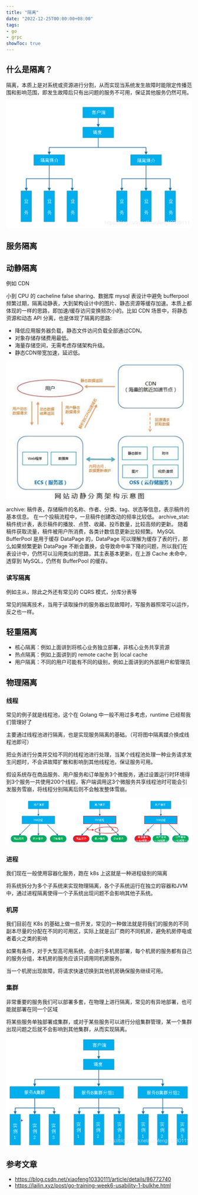 ```yaml
---
title: "隔离"
date: "2022-12-25T00:00:00+08:00"
tags: 
- go
- grpc
showToc: true
---
```




## 什么是隔离？

隔离，本质上是对系统或资源进行分割，从而实现当系统发生故障时能限定传播范围和影响范围，即发生故障后只有出问题的服务不可用，保证其他服务仍然可用。

![](/images/bc26357f-7699-40e1-b00e-4ca4996b5e85.png)
                    
## 服务隔离

## 动静隔离

例如 CDN

小到 CPU 的 cacheline false sharing、数据库 mysql 表设计中避免 bufferpool 频繁过期，隔离动静表，大到架构设计中的图片、静态资源等缓存加速。本质上都体现的一样的思路，即加速/缓存访问变换频次小的。比如 CDN 场景中，将静态资源和动态 API 分离，也是体现了隔离的思路:

- 降低应用服务器负载，静态文件访问负载全部通过CDN。
- 对象存储存储费用最低。
- 海量存储空间，无需考虑存储架构升级。
- 静态CDN带宽加速，延迟低。

![](/images/583bfe49-86ce-4e4b-b7b1-fef33a6a9ae8.png)

archive: 稿件表，存储稿件的名称、作者、分类、tag、状态等信息，表示稿件的基本信息。 在一个投稿流程中，一旦稿件创建改动的频率比较低。 archive_stat: 稿件统计表，表示稿件的播放、点赞、收藏、投币数量，比较高频的更新。 随着稿件获取流量，稿件被用户所消费，各类计数信息更新比较频繁。 MySQL BufferPool 是用于缓存 DataPage 的，DataPage 可以理解为缓存了表的行，那么如果频繁更新 DataPage 不断会置换，会导致命中率下降的问题，所以我们在表设计中，仍然可以沿用类似的思路，其主表基本更新，在上游 Cache 未命中，透穿到 MySQL，仍然有 BufferPool 的缓存。

### 读写隔离

例如主从，除此之外还有常见的 CQRS 模式，分库分表等

常见的隔离技术，当用于读取操作的服务器出现故障时，写服务器照常可以运作，反之也一样。

## 轻重隔离

- 核心隔离：例如上面讲到将核心业务独立部署，非核心业务共享资源
- 热点隔离：例如上面讲到的 remote cache 到 local cache
- 用户隔离：不同的用户可能有不同的级别，例如上面讲到的外部用户和管理员

## 物理隔离

### 线程

常见的例子就是线程池，这个在 Golang 中一般不用过多考虑，runtime 已经帮我们管理好了

主要通过线程池进行隔离，也是实现服务隔离的基础。（可将图中隔离媒介换成线程池即可）

把业务进行分类并交给不同的线程池进行处理，当某个线程池处理一种业务请求发生问题时，不会讲故障扩散和影响到其他线程池，保证服务可用。

假设系统存在商品服务、用户服务和订单服务3个微服务，通过设置运行时环境得到3个服务一共使用200个线程，客户端调用这3个微服务共享线程池时可能会引发服务雪崩，将线程分别隔离后则不会触发整体雪崩。

![](/images/76ca5d29-3442-44ce-a408-98d5f89de10b.png)

### 进程

我们现在一般使用容器化服务，跑在 k8s 上这就是一种进程级别的隔离

将系统拆分为多个子系统来实现物理隔离，各个子系统运行在独立的容器和JVM中，通过进程隔离使得一个子系统出现问题不会影响其他子系统。

### 机房

我们目前在 K8s 的基础上做一些开发，常见的一种做法就是将我们的服务的不同副本尽量的分配在不同的可用区，实际上就是云厂商的不同机房，避免机房停电或者着火之类的影响

如果有条件，对于大型高可用系统，会进行多机房部署，每个机房的服务都有自己的服务分组，本机房的服务应该只调用同机房服务。

当一个机房出现故障，将请求快速切换到其他机房确保服务继续可用。

### 集群

非常重要的服务我们可以部署多套，在物理上进行隔离，常见的有异地部署，也可能就部署在同一个区域

将某些服务单独部署成集群，或对于某些服务可以进行分组集群管理，某一个集群出现问题之后就不会影响到其他集群，从而实现隔离。 

![](/images/adca81f8-c0a6-4ce2-9db3-025e103763d1.png)

## 参考文章

- https://blog.csdn.net/xiaofeng10330111/article/details/86772740
- https://lailin.xyz/post/go-training-week6-usability-1-bulkhe.html